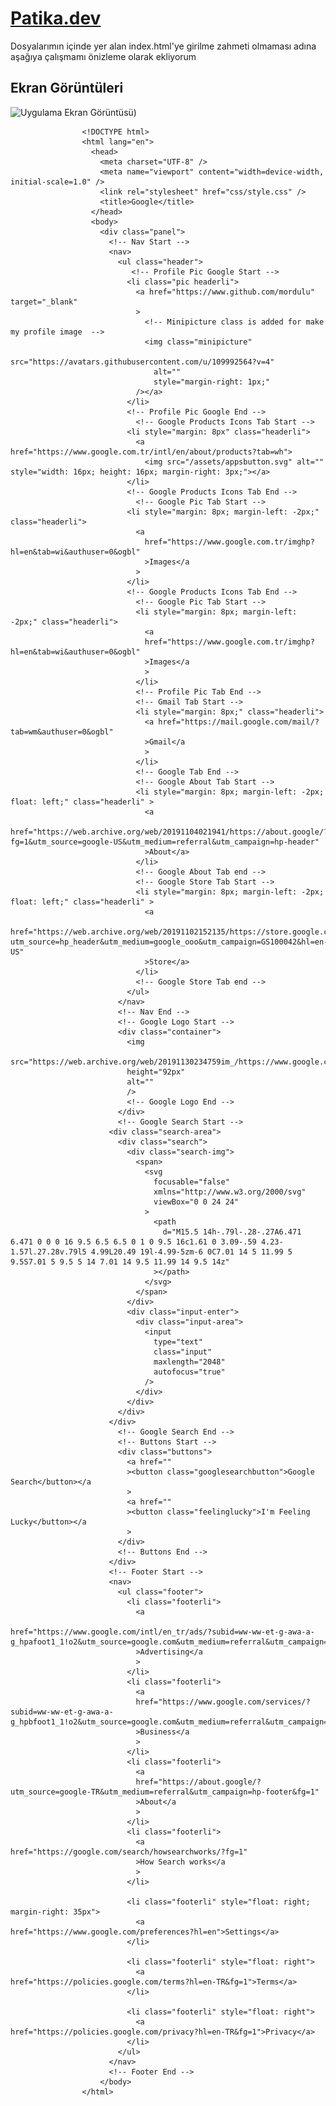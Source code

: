 # [Patika.dev](https://github.com/mordulu)

Dosyalarımın içinde yer alan index.html'ye girilme zahmeti olmaması adına aşağıya çalışmamı önizleme olarak ekliyorum

## Ekran Görüntüleri

![Uygulama Ekran Görüntüsü](https://i.hizliresim.com/e09p5x6.PNG))


                    <!DOCTYPE html>
                    <html lang="en">
                      <head>
                        <meta charset="UTF-8" />
                        <meta name="viewport" content="width=device-width, initial-scale=1.0" />
                        <link rel="stylesheet" href="css/style.css" />
                        <title>Google</title>
                      </head>
                      <body>
                        <div class="panel">
                          <!-- Nav Start -->
                          <nav>
                            <ul class="header">
                               <!-- Profile Pic Google Start -->
                              <li class="pic headerli">
                                <a href="https://www.github.com/mordulu" target="_blank" 
                                > 
                                  <!-- Minipicture class is added for make my profile image  -->
                                  <img class="minipicture"
                                    src="https://avatars.githubusercontent.com/u/109992564?v=4"
                                    alt=""
                                    style="margin-right: 1px;"
                                /></a>
                              </li>
                              <!-- Profile Pic Google End -->
                                <!-- Google Products Icons Tab Start -->
                              <li style="margin: 8px" class="headerli">
                                <a href="https://www.google.com.tr/intl/en/about/products?tab=wh">
                                  <img src="/assets/appsbutton.svg" alt="" style="width: 16px; height: 16px; margin-right: 3px;"></a>
                              </li>
                              <!-- Google Products Icons Tab End -->
                                <!-- Google Pic Tab Start -->
                              <li style="margin: 8px; margin-left: -2px;" class="headerli">
                                <a
                                  href="https://www.google.com.tr/imghp?hl=en&tab=wi&authuser=0&ogbl"
                                  >Images</a
                                >
                              </li>
                              <!-- Google Products Icons Tab End -->
                                <!-- Google Pic Tab Start -->
                                <li style="margin: 8px; margin-left: -2px;" class="headerli">
                                  <a
                                  href="https://www.google.com.tr/imghp?hl=en&tab=wi&authuser=0&ogbl"
                                  >Images</a
                                  >
                                </li>
                                <!-- Profile Pic Tab End -->
                                <!-- Gmail Tab Start -->
                                <li style="margin: 8px;" class="headerli">
                                  <a href="https://mail.google.com/mail/?tab=wm&authuser=0&ogbl"
                                  >Gmail</a
                                  >
                                </li>
                                <!-- Google Tab End -->
                                <!-- Google About Tab Start -->
                                <li style="margin: 8px; margin-left: -2px; float: left;" class="headerli" >
                                  <a
                                  href="https://web.archive.org/web/20191104021941/https://about.google/?fg=1&utm_source=google-US&utm_medium=referral&utm_campaign=hp-header"
                                  >About</a>
                                </li>
                                <!-- Google About Tab end -->
                                <!-- Google Store Tab Start -->
                                <li style="margin: 8px; margin-left: -2px; float: left;" class="headerli" >
                                  <a
                                  href="https://web.archive.org/web/20191102152135/https://store.google.com/US?utm_source=hp_header&utm_medium=google_ooo&utm_campaign=GS100042&hl=en-US"
                                  >Store</a>
                                </li>
                                <!-- Google Store Tab end -->
                              </ul>
                            </nav>
                            <!-- Nav End -->
                            <!-- Google Logo Start -->
                            <div class="container">
                              <img
                              src="https://web.archive.org/web/20191130234759im_/https://www.google.com/images/branding/googlelogo/1x/googlelogo_color_272x92dp.png"
                              height="92px"
                              alt=""
                              />
                              <!-- Google Logo End -->
                            </div>
                            <!-- Google Search Start -->
                          <div class="search-area">
                            <div class="search">
                              <div class="search-img">
                                <span>
                                  <svg
                                    focusable="false"
                                    xmlns="http://www.w3.org/2000/svg"
                                    viewBox="0 0 24 24"
                                  >
                                    <path
                                      d="M15.5 14h-.79l-.28-.27A6.471 6.471 0 0 0 16 9.5 6.5 6.5 0 1 0 9.5 16c1.61 0 3.09-.59 4.23-1.57l.27.28v.79l5 4.99L20.49 19l-4.99-5zm-6 0C7.01 14 5 11.99 5 9.5S7.01 5 9.5 5 14 7.01 14 9.5 11.99 14 9.5 14z"
                                    ></path>
                                  </svg>
                                </span>
                              </div>
                              <div class="input-enter">
                                <div class="input-area">
                                  <input
                                    type="text"
                                    class="input"
                                    maxlength="2048"
                                    autofocus="true"
                                  />
                                </div>
                              </div>
                            </div>
                          </div>
                            <!-- Google Search End -->
                            <!-- Buttons Start -->
                            <div class="buttons">
                              <a href=""
                              ><button class="googlesearchbutton">Google Search</button></a
                              >
                              <a href=""
                              ><button class="feelinglucky">I'm Feeling Lucky</button></a
                              >
                            </div>
                            <!-- Buttons End -->
                          </div>
                          <!-- Footer Start -->
                          <nav>
                            <ul class="footer">
                              <li class="footerli">
                                <a
                                href="https://www.google.com/intl/en_tr/ads/?subid=ww-ww-et-g-awa-a-g_hpafoot1_1!o2&utm_source=google.com&utm_medium=referral&utm_campaign=google_hpafooter&fg=1"
                                >Advertising</a
                                >
                              </li>
                              <li class="footerli">
                                <a
                                href="https://www.google.com/services/?subid=ww-ww-et-g-awa-a-g_hpbfoot1_1!o2&utm_source=google.com&utm_medium=referral&utm_campaign=google_hpbfooter&fg=1"
                                >Business</a
                                >
                              </li>
                              <li class="footerli">
                                <a
                                href="https://about.google/?utm_source=google-TR&utm_medium=referral&utm_campaign=hp-footer&fg=1"
                                >About</a
                                >
                              </li>
                              <li class="footerli">
                                <a href="https://google.com/search/howsearchworks/?fg=1"
                                >How Search works</a
                                >
                              </li>

                              <li class="footerli" style="float: right; margin-right: 35px">
                                <a href="https://www.google.com/preferences?hl=en">Settings</a>
                              </li>

                              <li class="footerli" style="float: right">
                                <a href="https://policies.google.com/terms?hl=en-TR&fg=1">Terms</a>
                              </li>

                              <li class="footerli" style="float: right">
                                <a href="https://policies.google.com/privacy?hl=en-TR&fg=1">Privacy</a>
                              </li>
                            </ul>
                          </nav>
                          <!-- Footer End -->
                        </body>
                    </html>
